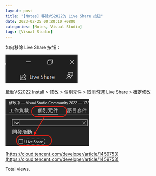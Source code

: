 ```yaml
---
layout: post
title: "[Notes] 移除VS2022的 Live Share 按钮"
date: 2023-02-25 00:20:10 +0800
categories: [Notes, Visual Studio]
tags: [Visual Studio]
---
```


如何移除 Live Share 按钮：

![](/assets/img/post/vs-live-share-button.png)


啟動VS2022 Install > 修改 > 個別元件 > 取消勾選 Live Share > 確定修改

![](/assets/img/post/vs-live-share-remove.png)


[https://cloud.tencent.com/developer/article/1459753](https://cloud.tencent.com/developer/article/1459753)

<!-- script pointing to busuanzi.js start-->
<script async src="/assets/js/busuanzi.pure.mini.js"></script>
<span id="busuanzi_container_page_pv">Total <span id="busuanzi_value_page_pv"></span> views.</span>
<!-- script pointing to busuanzi.js end-->